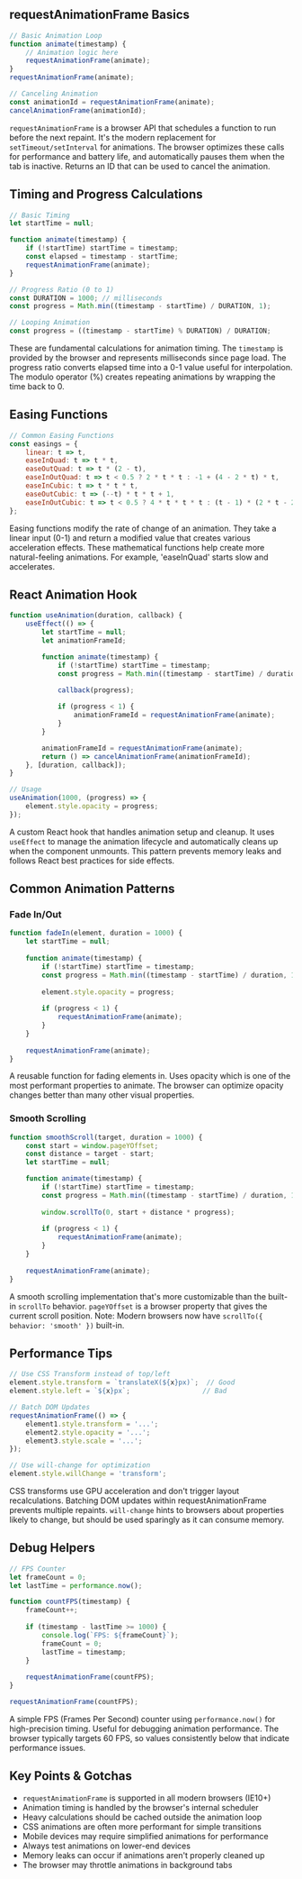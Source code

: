 ## requestAnimationFrame Basics
```javascript
// Basic Animation Loop
function animate(timestamp) {
    // Animation logic here
    requestAnimationFrame(animate);
}
requestAnimationFrame(animate);

// Canceling Animation
const animationId = requestAnimationFrame(animate);
cancelAnimationFrame(animationId);
```
`requestAnimationFrame` is a browser API that schedules a function to run before the next repaint. It's the modern replacement for `setTimeout/setInterval` for animations. The browser optimizes these calls for performance and battery life, and automatically pauses them when the tab is inactive. Returns an ID that can be used to cancel the animation.

## Timing and Progress Calculations
```javascript
// Basic Timing
let startTime = null;

function animate(timestamp) {
    if (!startTime) startTime = timestamp;
    const elapsed = timestamp - startTime;
    requestAnimationFrame(animate);
}

// Progress Ratio (0 to 1)
const DURATION = 1000; // milliseconds
const progress = Math.min((timestamp - startTime) / DURATION, 1);

// Looping Animation
const progress = ((timestamp - startTime) % DURATION) / DURATION;
```
These are fundamental calculations for animation timing. The `timestamp` is provided by the browser and represents milliseconds since page load. The progress ratio converts elapsed time into a 0-1 value useful for interpolation. The modulo operator (%) creates repeating animations by wrapping the time back to 0.

## Easing Functions
```javascript
// Common Easing Functions
const easings = {
    linear: t => t,
    easeInQuad: t => t * t,
    easeOutQuad: t => t * (2 - t),
    easeInOutQuad: t => t < 0.5 ? 2 * t * t : -1 + (4 - 2 * t) * t,
    easeInCubic: t => t * t * t,
    easeOutCubic: t => (--t) * t * t + 1,
    easeInOutCubic: t => t < 0.5 ? 4 * t * t * t : (t - 1) * (2 * t - 2) * (2 * t - 2) + 1
};
```
Easing functions modify the rate of change of an animation. They take a linear input (0-1) and return a modified value that creates various acceleration effects. These mathematical functions help create more natural-feeling animations. For example, 'easeInQuad' starts slow and accelerates.

## React Animation Hook
```javascript
function useAnimation(duration, callback) {
    useEffect(() => {
        let startTime = null;
        let animationFrameId;

        function animate(timestamp) {
            if (!startTime) startTime = timestamp;
            const progress = Math.min((timestamp - startTime) / duration, 1);
            
            callback(progress);

            if (progress < 1) {
                animationFrameId = requestAnimationFrame(animate);
            }
        }

        animationFrameId = requestAnimationFrame(animate);
        return () => cancelAnimationFrame(animationFrameId);
    }, [duration, callback]);
}

// Usage
useAnimation(1000, (progress) => {
    element.style.opacity = progress;
});
```
A custom React hook that handles animation setup and cleanup. It uses `useEffect` to manage the animation lifecycle and automatically cleans up when the component unmounts. This pattern prevents memory leaks and follows React best practices for side effects.

## Common Animation Patterns

### Fade In/Out
```javascript
function fadeIn(element, duration = 1000) {
    let startTime = null;
    
    function animate(timestamp) {
        if (!startTime) startTime = timestamp;
        const progress = Math.min((timestamp - startTime) / duration, 1);
        
        element.style.opacity = progress;
        
        if (progress < 1) {
            requestAnimationFrame(animate);
        }
    }
    
    requestAnimationFrame(animate);
}
```
A reusable function for fading elements in. Uses opacity which is one of the most performant properties to animate. The browser can optimize opacity changes better than many other visual properties.

### Smooth Scrolling
```javascript
function smoothScroll(target, duration = 1000) {
    const start = window.pageYOffset;
    const distance = target - start;
    let startTime = null;

    function animate(timestamp) {
        if (!startTime) startTime = timestamp;
        const progress = Math.min((timestamp - startTime) / duration, 1);
        
        window.scrollTo(0, start + distance * progress);
        
        if (progress < 1) {
            requestAnimationFrame(animate);
        }
    }
    
    requestAnimationFrame(animate);
}
```
A smooth scrolling implementation that's more customizable than the built-in `scrollTo` behavior. `pageYOffset` is a browser property that gives the current scroll position. Note: Modern browsers now have `scrollTo({ behavior: 'smooth' })` built-in.

## Performance Tips
```javascript
// Use CSS Transform instead of top/left
element.style.transform = `translateX(${x}px)`;  // Good
element.style.left = `${x}px`;                  // Bad

// Batch DOM Updates
requestAnimationFrame(() => {
    element1.style.transform = '...';
    element2.style.opacity = '...';
    element3.style.scale = '...';
});

// Use will-change for optimization
element.style.willChange = 'transform';
```
CSS transforms use GPU acceleration and don't trigger layout recalculations. Batching DOM updates within requestAnimationFrame prevents multiple repaints. `will-change` hints to browsers about properties likely to change, but should be used sparingly as it can consume memory.

## Debug Helpers
```javascript
// FPS Counter
let frameCount = 0;
let lastTime = performance.now();

function countFPS(timestamp) {
    frameCount++;
    
    if (timestamp - lastTime >= 1000) {
        console.log(`FPS: ${frameCount}`);
        frameCount = 0;
        lastTime = timestamp;
    }
    
    requestAnimationFrame(countFPS);
}

requestAnimationFrame(countFPS);
```
A simple FPS (Frames Per Second) counter using `performance.now()` for high-precision timing. Useful for debugging animation performance. The browser typically targets 60 FPS, so values consistently below that indicate performance issues.

## Key Points & Gotchas
- `requestAnimationFrame` is supported in all modern browsers (IE10+)
- Animation timing is handled by the browser's internal scheduler
- Heavy calculations should be cached outside the animation loop
- CSS animations are often more performant for simple transitions
- Mobile devices may require simplified animations for performance
- Always test animations on lower-end devices
- Memory leaks can occur if animations aren't properly cleaned up
- The browser may throttle animations in background tabs